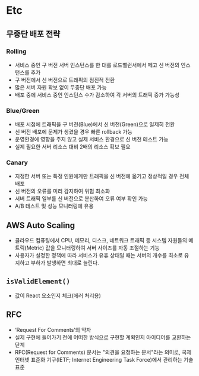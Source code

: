 # Etc

## 무중단 배포 전략

### Rolling

- 서비스 중인 구 버전 서버 인스턴스를 한 대를 로드밸런서에서 떼고 신 버전의 인스턴스를 추가
- 구 버전에서 신 버전으로 트래픽의 점진적 전환
- 많은 서버 자원 확보 없이 무중단 배포 가능
- 배포 중에 서비스 중인 인스턴스 수가 감소하여 각 서버의 트래픽 증가 가능성

### Blue/Green

- 배포 시점에 트래픽을 구 버전(Blue)에서 신 버전(Green)으로 일제히 전환
- 신 버전 배포에 문제가 생겼을 경우 빠른 rollback 가능
- 운영환경에 영향을 주지 않고 실제 서비스 환경으로 신 버전 테스트 가능
- 실제 필요한 서버 리소스 대비 2배의 리소스 확보 필요

### Canary

- 지정한 서버 또는 특정 인원에게만 트래픽을 신 버전에 옮기고 정상적일 경우 전체 배포
- 신 버전의 오류를 미리 감지하여 위험 최소화
- 서버 트래픽 일부를 신 버전으로 분산하여 오류 여부 확인 가능
- A/B 테스트 및 성능 모니터링에 유용

## AWS Auto Scaling

- 클라우드 컴퓨팅에서 CPU, 메모리, 디스크, 네트워크 트래픽 등 시스템 자원들의 메트릭(Metric) 값을 모니터링하여 서버 사이즈를 자동 조절하는 기능
- 사용자가 설정한 정책에 따라 서비스가 유휴 상태일 때는 서버의 개수를 최소로 유지하고 부하가 발생하면 최대로 늘린다.

## `isValidElement()`

- 값이 React 요소인지 체크(에러 처리용)

## RFC

- ‘Request For Comments’의 약자
- 실제 구현에 들어가기 전에 어떠한 방식으로 구현할 계획인지 아이디어를 교환하는 단계
- RFC(Request for Comments) 문서는 "의견을 요청하는 문서"라는 의미로, 국제 인터넷 표준화 기구(IETF; Internet Engineering Task Force)에서 관리하는 기술 표준
